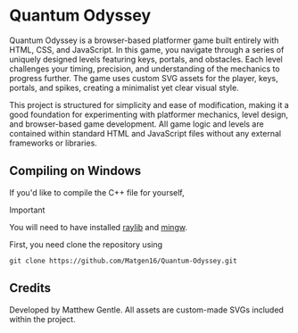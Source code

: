# Quantum Odyssey

Quantum Odyssey is a browser-based platformer game built entirely with HTML, CSS, and JavaScript. In this game, you navigate through a series of uniquely designed levels featuring keys, portals, and obstacles. Each level challenges your timing, precision, and understanding of the mechanics to progress further. The game uses custom SVG assets for the player, keys, portals, and spikes, creating a minimalist yet clear visual style.

This project is structured for simplicity and ease of modification, making it a good foundation for experimenting with platformer mechanics, level design, and browser-based game development. All game logic and levels are contained within standard HTML and JavaScript files without any external frameworks or libraries.

## Compiling on Windows

If you'd like to compile the C++ file for yourself,

> [!IMPORTANT]
> You will need to have installed [raylib](https://www.raylib.com/index.html/) and [mingw](https://www.mingw-w64.org/).

First, you need clone the repository using 
```
git clone https://github.com/Matgen16/Quantum-Odyssey.git
``` 

## Credits

Developed by Matthew Gentle.
All assets are custom-made SVGs included within the project.

